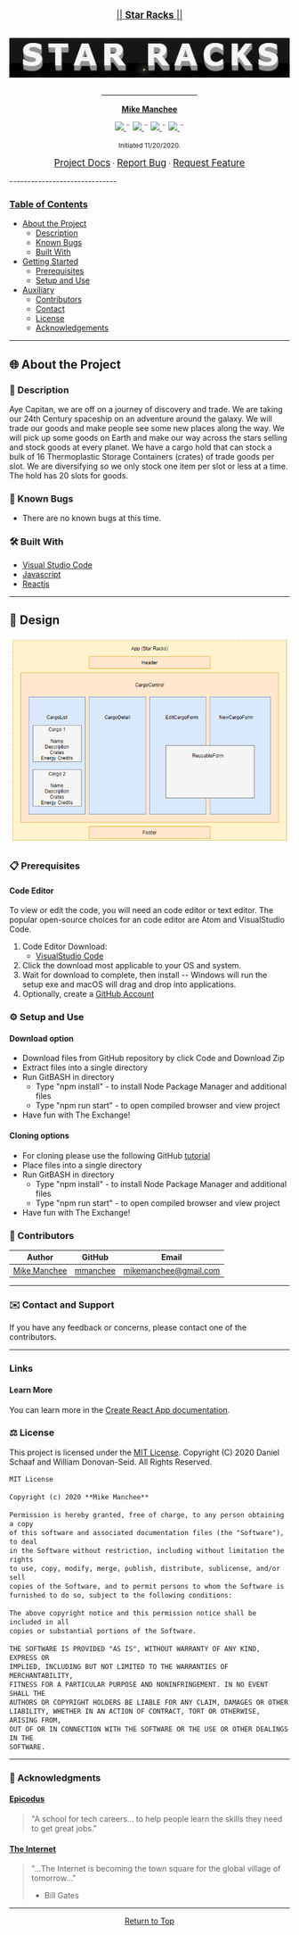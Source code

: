 <br>
<p align="center">
  <u><big>|| <b>Star Racks</b> ||</big></u>
</p>
<p align="center">
    <!-- Project Avatar/Logo -->
    <br>
     <a href="https://github.com/mmanchee/StarRacks">
        <img src="./src/img/StarRacksLogo.png">
    </a>
    </a>
    <p align="center">
      ___________________________
    </p>
    <!-- GitHub Link -->
    <p align="center">
        <a href="https://github.com/mmanchee">
            <strong>Mike Manchee</strong>
        </a>
    </p>
    <!-- Project Shields -->
    <p align="center">
        <a href="https://github.com/mmanchee/StarRacks/graphs/contributors">
            <img src="https://img.shields.io/github/contributors/mmanchee/StarRacks.svg?style=plastic">
        </a>
        ¨
        <a href="https://github.com/mmanchee/StarRacks/stargazers">
            <img src="https://img.shields.io/github/stars/mmanchee/StarRacks.svg?color=yellow&style=plastic">
        </a>
        ¨
        <a href="https://github.com/mmanchee/StarRacks/issues">
            <img src="https://img.shields.io/github/issues/mmanchee/StarRacks?style=plastic">
        </a>
        ¨
        <a href="https://github.com/mmanchee/StarRacks/blob/master/LICENSE.txt">
            <img src="https://img.shields.io/github/license/mmanchee/StarRacks?color=orange&style=plastic">
        </a>
        ¨
    </p>
</p>
<p align="center">
  <small>Initiated 11/20/2020.</small>
</p>

<!-- Project Links -->
<p align="center">
    <a href="https://github.com/mmanchee/StarRacks"><big>Project Docs</big></a> ·
    <a href="https://github.com/mmanchee/StarRacks/issues"><big>Report Bug</big></a> ·
    <a href="https://github.com/mmanchee/StarRacks/issues"><big>Request Feature</big></a>
</p>
------------------------------

### <u>Table of Contents</u>
* <a href="#🌐-about-the-project">About the Project</a>
    * <a href="#📖-description">Description</a>
    * <a href="#🦠-known-bugs">Known Bugs</a>
    * <a href="#🛠-built-with">Built With</a>
    <!-- * <a href="#🔍-preview">Preview</a> -->
* <a href="#🏁-getting-started">Getting Started</a>
    * <a href="#📋-prerequisites">Prerequisites</a>
    * <a href="#⚙️-setup-and-use">Setup and Use</a>
* <a href="#🤝-contributors">Auxiliary</a>
    * <a href="#🤝-contributors">Contributors</a>
    * <a href="#✉️-contact-and-support">Contact</a>
    * <a href="#⚖️-license">License</a>
    * <a href="#🌟-acknowledgements">Acknowledgements</a>
    
------------------------------
## 🌐 About the Project

### 📖 Description
Aye Capitan, we are off on a journey of discovery and trade. We are taking our 24th Century spaceship on an adventure around the galaxy. We will trade our goods and make people see some new places along the way. We will pick up some goods on Earth and  make our way across the stars selling and stock goods at every planet. We have a cargo hold that can stock a bulk of 16 Thermoplastic Storage Containers (crates) of trade goods per slot. We are diversifying so we only stock one item per slot or less at a time. The hold has 20 slots for goods.

<!-- Brainstorm
crates of goods
20 index max in array
16 max barrels per good
add items
trade items
cant go below 0

 -->
### 🦠 Known Bugs

* There are no known bugs at this time.
### 🛠 Built With
* [Visual Studio Code](https://code.visualstudio.com/)
* [Javascript](https://developer.mozilla.org/en-US/docs/Web/JavaScript)
* [Reactjs](https://reactjs.org/)
<!-- ### 🔍 Preview -->

------------------------------

## 🏁 Design

<a href="https://github.com/mmanchee/StarRacks">
    <img src="./src/img/StarRacksDia.png">
</a>

### 📋 Prerequisites

 #### Code Editor

  To view or edit the code, you will need an code editor or text editor. The popular open-source choices for an code editor are Atom and VisualStudio Code.

  1) Code Editor Download:
     * [VisualStudio Code](https://www.npmjs.com/)
  2) Click the download most applicable to your OS and system.
  3) Wait for download to complete, then install -- Windows will run the setup exe and macOS will drag and drop into applications.
  4) Optionally, create a [GitHub Account](https://github.com)

### ⚙️ Setup and Use

  #### Download option
  * Download files from GitHub repository by click Code and Download Zip
  * Extract files into a single directory 
  * Run GitBASH in directory
    * Type "npm install" - to install Node Package Manager and additional files
    * Type "npm run start" - to open compiled browser and view project
  * Have fun with The Exchange!

  #### Cloning options
  * For cloning please use the following GitHub [tutorial](https://docs.github.com/en/enterprise/2.16/user/github/creating-cloning-and-archiving-repositories/cloning-a-repository)
  * Place files into a single directory 
  * Run GitBASH in directory
    * Type "npm install" - to install Node Package Manager and additional files
    * Type "npm run start" - to open compiled browser and view project
  * Have fun with The Exchange!

### 🤝 Contributors

| Author | GitHub | Email |
|--------|:------:|:-----:|
| [Mike Manchee](https://www.linkedin.com/in/mikemanchee/) | [mmanchee](https://github.com/mmanchee) |  [mikemanchee@gmail.com](mailto:mikemanchee@gmail.com) |

------------------------------

### ✉️ Contact and Support

If you have any feedback or concerns, please contact one of the contributors.

------------------------------

### Links

  #### Learn More

  You can learn more in the [Create React App documentation](https://facebook.github.io/create-react-app/docs/getting-started).

### ⚖️ License

This project is licensed under the [MIT License](https://opensource.org/licenses/MIT). Copyright (C) 2020 Daniel Schaaf and William Donovan-Seid. All Rights Reserved.
```
MIT License

Copyright (c) 2020 **Mike Manchee**

Permission is hereby granted, free of charge, to any person obtaining a copy
of this software and associated documentation files (the "Software"), to deal
in the Software without restriction, including without limitation the rights
to use, copy, modify, merge, publish, distribute, sublicense, and/or sell
copies of the Software, and to permit persons to whom the Software is
furnished to do so, subject to the following conditions:

The above copyright notice and this permission notice shall be included in all
copies or substantial portions of the Software.

THE SOFTWARE IS PROVIDED "AS IS", WITHOUT WARRANTY OF ANY KIND, EXPRESS OR
IMPLIED, INCLUDING BUT NOT LIMITED TO THE WARRANTIES OF MERCHANTABILITY,
FITNESS FOR A PARTICULAR PURPOSE AND NONINFRINGEMENT. IN NO EVENT SHALL THE
AUTHORS OR COPYRIGHT HOLDERS BE LIABLE FOR ANY CLAIM, DAMAGES OR OTHER
LIABILITY, WHETHER IN AN ACTION OF CONTRACT, TORT OR OTHERWISE, ARISING FROM,
OUT OF OR IN CONNECTION WITH THE SOFTWARE OR THE USE OR OTHER DEALINGS IN THE
SOFTWARE.
```

------------------------------

### 🌟 Acknowledgments

#### [Epicodus](https://www.epicodus.com/)
>"A school for tech careers... to help people learn the skills they need to get great jobs."

#### [The Internet](https://lh3.googleusercontent.com/proxy/6QlFHq-RHi9-Jd7pjdpwFdWMTYy5y26LesKZG-TO7rD3ZCh2BESLUzktpd27TAXSiGd19f8B3AxMn5Nbos1g6QCHAQOTrvVsAVnqS7RKSCQLV6s)
> "...The Internet is becoming the town square for the global village of tomorrow..."
> - Bill Gates

------------------------------

<center><a href="#">Return to Top</a></center>